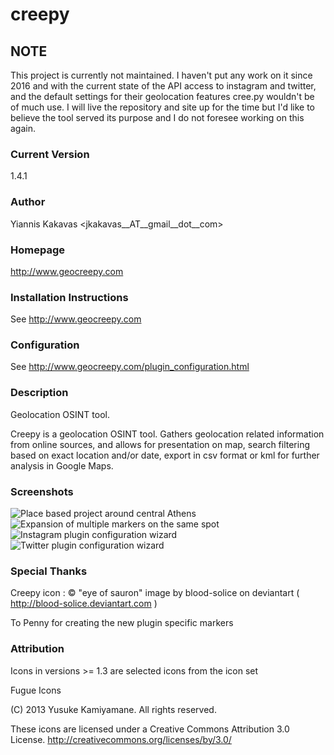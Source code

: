 # creepy

## NOTE

This project is currently not maintained. I haven't put any work on it since 2016 and with the current
state of the API access to instagram and twitter, and the default settings for their geolocation features cree.py
wouldn't be of much use. I will live the repository and site up for the time but I'd like to believe the tool served
its purpose and I do not foresee working on this again. 

### Current Version 
1.4.1

### Author 
Yiannis Kakavas <jkakavas__AT__gmail__dot__com>

### Homepage 
http://www.geocreepy.com

### Installation Instructions 
See http://www.geocreepy.com

### Configuration
See http://www.geocreepy.com/plugin_configuration.html

### Description 
Geolocation OSINT tool.

Creepy is a geolocation OSINT tool. Gathers geolocation related information from online sources, and allows for presentation on map, search filtering based on exact location and/or date, export in csv format or kml for further analysis in Google Maps.

### Screenshots
![Place based project around central Athens](https://github.com/jkakavas/creepy/blob/gh-pages/Place_based_project.png)
![Expansion of multiple markers on the same spot](https://github.com/jkakavas/creepy/blob/gh-pages/multiple_markers.png)
![Instagram plugin configuration wizard](https://github.com/jkakavas/creepy/blob/gh-pages/7.png)
![Twitter plugin configuration wizard](https://github.com/jkakavas/creepy/blob/gh-pages/16.png)


### Special Thanks 

Creepy icon : © "eye of sauron" image by blood-solice on deviantart ( http://blood-solice.deviantart.com )

To Penny for creating the new plugin specific markers 

### Attribution 
Icons in versions >= 1.3 are selected icons from the icon set 

Fugue Icons

(C) 2013 Yusuke Kamiyamane. All rights reserved.

These icons are licensed under a Creative Commons
Attribution 3.0 License.
<http://creativecommons.org/licenses/by/3.0/>



